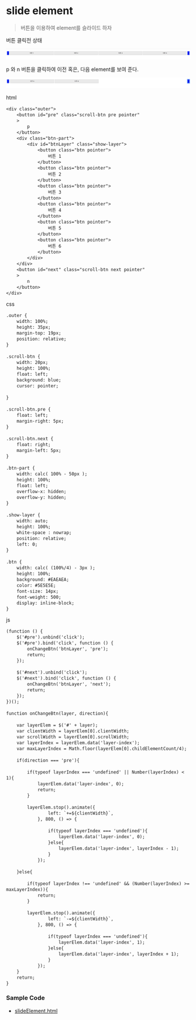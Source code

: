 # slide element
> 버튼을 이용하여 element를 슬라이드 하자



버튼 클릭전 상태

![Alt text](./1.png)

p 와 n 버튼을 클릭하여 이전 혹은, 다음 element를 보여 준다.


![Alt text](./2.png)



html

    <div class="outer">
        <button id="pre" class="scroll-btn pre pointer"
        >
            p
        </button>
        <div class="btn-part">
            <div id="btnLayer" class="show-layer">
                <button class="btn pointer">
                    버튼 1
                </button>
                <button class="btn pointer">
                    버튼 2
                </button>
                <button class="btn pointer">
                    버튼 3
                </button>
                <button class="btn pointer">
                    버튼 4
                </button>
                <button class="btn pointer">
                    버튼 5
                </button>
                <button class="btn pointer">
                    버튼 6
                </button>
            </div>
        </div>
        <button id="next" class="scroll-btn next pointer"
        >
            n
        </button>
    </div>
    
    
css

	.outer {
	    width: 100%;
	    height: 35px;
	    margin-top: 19px;
	    position: relative;
	}
	
	.scroll-btn {
	    width: 20px;
	    height: 100%;
	    float: left;
	    background: blue;
	    cursor: pointer;
	
	}
	
	.scroll-btn.pre {
	    float: left;
	    margin-right: 5px;
	}
	
	.scroll-btn.next {
	    float: right;
	    margin-left: 5px;
	}
	
	.btn-part {
	    width: calc( 100% - 50px );
	    height: 100%;
	    float: left;
	    overflow-x: hidden;
	    overflow-y: hidden;
	}
	
	.show-layer {
	    width: auto;
	    height: 100%;
	    white-space : nowrap;
	    position: relative;
	    left: 0;
	}
	
	.btn {
	    width: calc( (100%/4) - 3px );
	    height: 100%;
	    background: #EAEAEA;
	    color: #5E5E5E;
	    font-size: 14px;
	    font-weight: 500;
	    display: inline-block;
	}
	
	
	
js

    (function () {
        $('#pre').unbind('click');
        $('#pre').bind('click', function () {
            onChangeBtn('btnLayer', 'pre');
            return;
        });

        $('#next').unbind('click');
        $('#next').bind('click', function () {
            onChangeBtn('btnLayer', 'next');
            return;
        });
    })();

    function onChangeBtn(layer, direction){

        var layerElem = $('#' + layer);
        var clientWidth = layerElem[0].clientWidth;
        var scrollWidth = layerElem[0].scrollWidth;
        var layerIndex = layerElem.data('layer-index');
        var maxLayerIndex = Math.floor(layerElem[0].childElementCount/4);

        if(direction === 'pre'){

            if(typeof layerIndex === 'undefined' || Number(layerIndex) < 1){
                layerElem.data('layer-index', 0);
                return;
            }

            layerElem.stop().animate({
                    left: `+=${clientWidth}`,
                }, 800, () => {

                    if(typeof layerIndex === 'undefined'){
                        layerElem.data('layer-index', 0);
                    }else{
                        layerElem.data('layer-index', layerIndex - 1);
                    }
                });

        }else{

            if(typeof layerIndex !== 'undefined' && (Number(layerIndex) >= maxLayerIndex)){
                return;
            }

            layerElem.stop().animate({
                    left: `-=${clientWidth}`,
                }, 800, () => {

                    if(typeof layerIndex === 'undefined'){
                        layerElem.data('layer-index', 1);
                    }else{
                        layerElem.data('layer-index', layerIndex + 1);
                    }
                });
        }
        return;
    }
    
### Sample Code

- [slideElement.html][]

[slideElement.html]: ./slideElement.html
